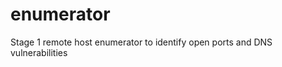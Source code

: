 enumerator
==========

Stage 1 remote host enumerator to identify open ports and DNS vulnerabilities
